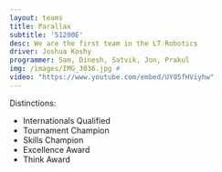 ```yaml
---
layout: teams
title: Parallax
subtitle: '51200E'
desc: We are the first team in the LT Robotics
driver: Joshua Koshy
programmer: Sam, Dinesh, Satvik, Jon, Prakul
img: /images/IMG_3036.jpg #
video: "https://www.youtube.com/embed/UY05fHViyhw" 
---
```

Distinctions:
- Internationals Qualified
- Tournament Champion
- Skills Champion
- Excellence Award
- Think Award
